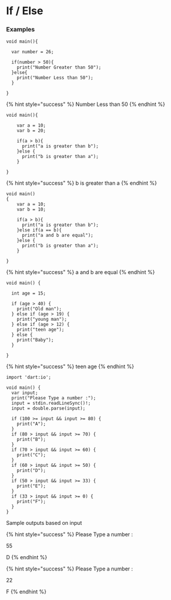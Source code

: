 # If / Else

### Examples

```
void main(){

  var number = 26;
  
  if(number > 50){
    print("Number Greater than 50");
  }else{
    print("Number Less than 50");
  }
  
}
```

{% hint style="success" %}
Number Less than 50
{% endhint %}

```
void main(){
  
    var a = 10;
    var b = 20;
 	
    if(a > b){
      print("a is greater than b");
    }else {
      print("b is greater than a");
    }

}
```

{% hint style="success" %}
b is greater than a
{% endhint %}

```
void main()
{
    var a = 10;
  	var b = 10;
 	
    if(a > b){
      print("a is greater than b");
    }else if(a == b){
      print("a and b are equal");
    }else {
      print("b is greater than a");
    }

}
```

{% hint style="success" %}
a and b are equal
{% endhint %}

```
void main() {
  
  int age = 15;

  if (age > 40) {
    print("Old man");
  } else if (age > 19) {
    print("young man");
  } else if (age > 12) {
    print("teen age");
  } else {
    print("Baby");
  }
  
}
```

{% hint style="success" %}
teen age
{% endhint %}

```
import 'dart:io';

void main() {
  var input;
  print("Please Type a number :");
  input = stdin.readLineSync()!;
  input = double.parse(input);

  if (100 >= input && input >= 80) {
    print("A");
  }
  if (80 > input && input >= 70) {
    print("B");
  }
  if (70 > input && input >= 60) {
    print("C");
  }
  if (60 > input && input >= 50) {
    print("D");
  }
  if (50 > input && input >= 33) {
    print("E");
  }
  if (33 > input && input >= 0) {
    print("F");
  }
}
```

Sample outputs based on input&#x20;

{% hint style="success" %}
Please Type a number :&#x20;

55&#x20;

D
{% endhint %}

{% hint style="success" %}
Please Type a number :&#x20;

22&#x20;

F
{% endhint %}
